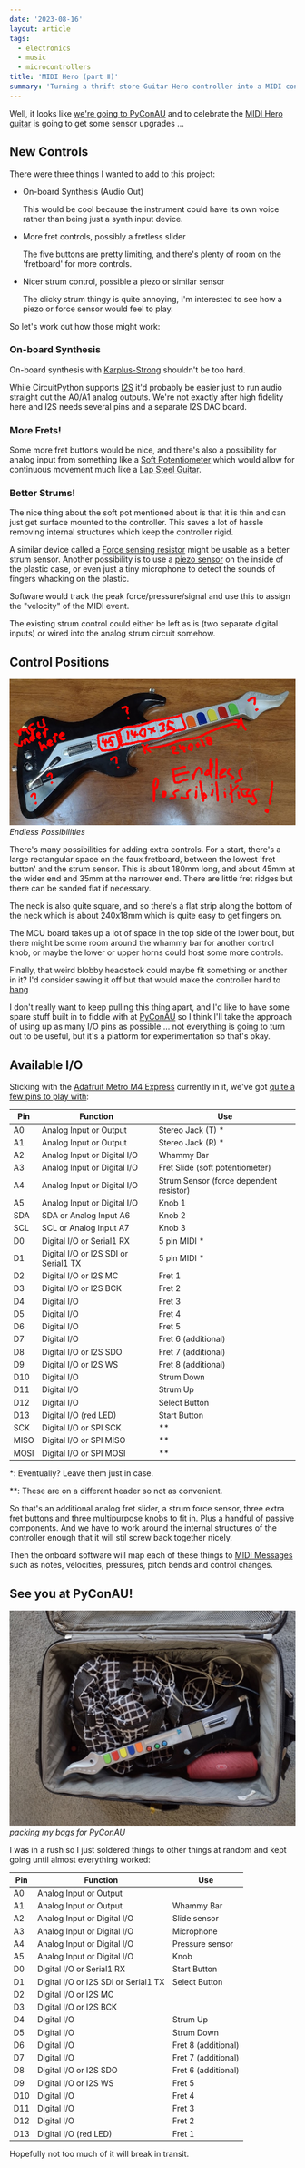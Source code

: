 ```yaml
---
date: '2023-08-16'
layout: article
tags:
  - electronics
  - music
  - microcontrollers
title: 'MIDI Hero (part Ⅱ)'
summary: 'Turning a thrift store Guitar Hero controller into a MIDI controller (continued)'
---
```


Well, it looks like [we're going to PyConAU](https://2023.pycon.org.au/program/8PDEHA/) and to celebrate
the [MIDI Hero guitar](/art/midi-hero/) is going to get some sensor upgrades ...


## New Controls

There were three things I wanted to add to this project:

* On-board Synthesis (Audio Out) 

  This would be cool because the instrument could have its own voice rather than
  being just a synth input device.

* More fret controls, possibly a fretless slider

  The five buttons are pretty limiting, and there's plenty of room on the 'fretboard'
  for more controls.

* Nicer strum control, possible a piezo or similar sensor

  The clicky strum thingy is quite annoying, I'm interested to see how a piezo or 
  force sensor would feel to play.

So let's work out how those might work:

### On-board Synthesis

On-board synthesis with [Karplus-Strong](http://amid.fish/javascript-karplus-strong)
shouldn't be too hard.

While CircuitPython supports [I2S](https://en.wikipedia.org/wiki/I%C2%B2S)
it'd probably be easier just to
run audio straight out the A0/A1 analog outputs.  We're not exactly after high
fidelity here and I2S needs several pins and a separate I2S DAC board.

### More Frets!

Some more fret buttons would be nice, and there's also a possibility for analog
input from something like a
[Soft Potentiometer](https://www.spectrasymbol.com/linear-position-sensors/soft-membrane-linear-pots-softpot)
which would allow for continuous movement much like a
[Lap Steel Guitar](https://en.wikipedia.org/wiki/Lap_steel_guitar). 

### Better Strums!

The nice thing about the soft pot mentioned about is that it is thin and can just 
get surface mounted to the controller.  This saves a lot of hassle removing
internal structures which keep the controller rigid.

A similar device called a [Force sensing resistor](https://en.wikipedia.org/wiki/Force-sensing_resistor)
might be usable as a better strum sensor.
Another possibility is to use a [piezo sensor](https://en.wikipedia.org/wiki/Piezoelectric_sensor)
on the inside of the plastic case, or even just a tiny microphone to detect the sounds of fingers
whacking on the plastic.

Software would track the peak force/pressure/signal and use this to assign the "velocity" of the MIDI event.

The existing strum control could either be left as is (two separate digital inputs) or wired into the
analog strum circuit somehow.

## Control Positions

![Endless Possibilities](img/endless-possibilities.jpg)
*Endless Possibilities*

There's many possibilities for adding extra controls.  For a start, there's a 
large rectangular space on the faux fretboard, between the lowest 'fret button'
and the strum sensor.  This is about 180mm long, and about 45mm at the wider
end and 35mm at the narrower end.  There are little fret ridges but there can
be sanded flat if necessary.

The neck is also quite square, and so there's
a flat strip along the bottom of the neck which is about 240x18mm which is quite easy
to get fingers on.

The MCU board takes up a lot of space in the top side of the lower bout, but
there might be some room around the whammy bar for another control knob, or
maybe the lower or upper horns could host some more controls.

Finally, that weird blobby headstock could maybe fit something or another in it?
I'd consider sawing it off but that would make the controller hard to 
[hang](https://github.com/nickzoic/models3d/blob/master/music/u-hook-square.scad)

I don't really want to keep pulling this thing apart, and I'd like to have
some spare stuff built in to fiddle with at [PyConAU](https://2023.pycon.org.au/program/8PDEHA/)
so I think I'll take the approach of using up as many I/O pins as possible ...
not everything is going to turn out to be useful, but it's a platform for experimentation so
that's okay.

## Available I/O

Sticking with the [Adafruit Metro M4 Express](https://circuitpython.org/board/metro_m4_express/) currently 
in it, we've got [quite a few pins to play with](https://learn.adafruit.com/adafruit-metro-m4-express-featuring-atsamd51/pinouts):

| Pin | Function | Use |
|-----|----------|-----|
| A0  | Analog Input or Output | Stereo Jack (T) * |
| A1  | Analog Input or Output | Stereo Jack (R) * |
| A2  | Analog Input or Digital I/O | Whammy Bar |
| A3  | Analog Input or Digital I/O | Fret Slide (soft potentiometer)|
| A4  | Analog Input or Digital I/O | Strum Sensor (force dependent resistor) |
| A5  | Analog Input or Digital I/O | Knob 1 |
| SDA | SDA or Analog Input A6 | Knob 2 |
| SCL | SCL or Analog Input A7 | Knob 3 |
| D0  | Digital I/O or Serial1 RX | 5 pin MIDI * |
| D1  | Digital I/O or I2S SDI or Serial1 TX | 5 pin MIDI * |
| D2  | Digital I/O or I2S MC | Fret 1 |
| D3  | Digital I/O or I2S BCK | Fret 2 |
| D4  | Digital I/O | Fret 3 |
| D5  | Digital I/O | Fret 4 |
| D6  | Digital I/O | Fret 5 |
| D7  | Digital I/O | Fret 6 (additional) |
| D8  | Digital I/O or I2S SDO | Fret 7 (additional) |
| D9  | Digital I/O or I2S WS | Fret 8 (additional) |
| D10 | Digital I/O | Strum Down |
| D11 | Digital I/O | Strum Up |
| D12 | Digital I/O | Select Button |
| D13 | Digital I/O (red LED) | Start Button |
| SCK | Digital I/O or SPI SCK | ** |
| MISO | Digital I/O or SPI MISO | ** | 
| MOSI | Digital I/O or SPI MOSI | ** |

\*: Eventually?  Leave them just in case.

\*\*: These are on a different header so not as convenient.

So that's an additional analog fret slider, a strum force sensor, three extra fret buttons
and three multipurpose knobs to fit in.  Plus a handful of passive components.  And we have
to work around the internal structures of the controller enough that it will stil
screw back together nicely.

Then the onboard software will map each of these things to
[MIDI Messages](http://www.music.mcgill.ca/~ich/classes/mumt306/StandardMIDIfileformat.html#BMA1_1) 
such as notes, velocities, pressures, pitch bends and control changes.

## See you at PyConAU!

![packing my bags for PyConAU](img/packing.jpg)
*packing my bags for PyConAU*

I was in a rush so I just soldered things to other things
at random and kept going until almost everything worked:

| Pin | Function | Use |
|-----|----------|-----|
| A0  | Analog Input or Output | |
| A1  | Analog Input or Output | Whammy Bar |
| A2  | Analog Input or Digital I/O | Slide sensor |
| A3  | Analog Input or Digital I/O | Microphone |
| A4  | Analog Input or Digital I/O | Pressure sensor |
| A5  | Analog Input or Digital I/O | Knob |
| D0  | Digital I/O or Serial1 RX | Start Button |
| D1  | Digital I/O or I2S SDI or Serial1 TX | Select Button |
| D2  | Digital I/O or I2S MC | |
| D3  | Digital I/O or I2S BCK | |
| D4  | Digital I/O | Strum Up |
| D5  | Digital I/O | Strum Down |
| D6  | Digital I/O | Fret 8 (additional) |
| D7  | Digital I/O | Fret 7 (additional) |
| D8  | Digital I/O or I2S SDO | Fret 6 (additional) |
| D9  | Digital I/O or I2S WS | Fret 5 |
| D10 | Digital I/O | Fret 4 |
| D11 | Digital I/O | Fret 3 |
| D12 | Digital I/O | Fret 2 |
| D13 | Digital I/O (red LED) | Fret 1 |

Hopefully not too much of it will break in transit.
